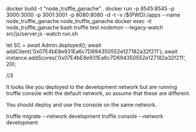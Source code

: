 docker build -t "node_truffle_ganache" .
docker run -p 8545:8545 -p 3000:3000 -p 3001:3001 -p 8080:8080 -d -t -v /$(PWD):/apps --name node_truffle_ganache node_truffle_ganache 
docker exec -it node_truffle_ganache bash
truffle test
nodemon --legacy-watch src/js/server.js -watch
run.sh




let SC = await Admin.deployed();
await addClient('0x07E4bE8e931Ea6c7D694350552e127182a32f211');
await instance.addScores('0x07E4bE8e931Ea6c7D694350552e127182a32f211', 20);

//3

It looks like you deployed to the development network but are running truffle console with the default network, so assume that these are different.

You should deploy and use the console on the same network.

truffle migrate --network development
truffle console --network development